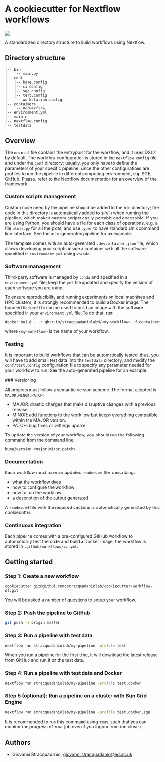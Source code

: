 # A cookiecutter for Nextflow workflows
![](https://github.com/stracquadaniolab/cookiecutter-workflow-nf/workflows/build/badge.svg)

A standardized directory structure to build workflows using Nextflow.

## Directory structure

```
|-- bin
|   `-- main.py
|-- conf
|   |-- base.config
|   |-- ci.config
|   |-- sge.config
|   |-- test.config
|   `-- workstation.config
|-- containers
|   `-- Dockerfile
|-- environment.yml
|-- main.nf
|-- nextflow.config
`-- testdata
```

## Overview

The `main.nf` file contains the entrypoint for the workflow, and it uses DSL2 by
default. The workflow configuration is stored in the `nextflow.config` file and
under the `conf` directory; usually, you only have to define the parameters of
your specific pipeline, since the other configurations are profiles to run the
pipeline in different computing environment, e.g. SGE, GitHub. Please, refer to
the [Nextflow documentation](https://www.nextflow.io/docs/latest/index.html) for
an overview of the framework.

### Custom scripts management

Custom code need by the pipeline should be added to the `bin` directory; the
code in this directory is automatically added to `$PATH` when running the
pipeline, which makes custom scripts easily portable and accessible. If you are
using Python, you should have a file for each class of operations, e.g. a file
`plots.py` for all the plots, and use `typer` to have standard Unix command line
interface. See the auto-generated pipeline for an example. 

The template comes with an auto-generated `.devcontainer.json` file, which
allows developing your scripts inside a container with all the software
specified in `environment.yml` using `vscode`.

### Software management

Third-party software is managed by `conda` and specified in a `environment.yml`
file; keep the `yml` file updated and specify the version of each software you
are using.

To ensure reproducibility and running experiments on local machines and HPC
clusters, it is strongly recommended to build a Docker image. The bundled
`Dockerfile` can be used to build an image with the software specified in your
`environment.yml` file. To do that, run:

```bash
docker build . -t ghcr.io/stracquadaniolabM/<my-workflow> -f containers/Dockerfile
```

where `<my-workflow>` is the name of your workflow.

### Testing

It is important to build workflows that can be automatically tested; thus, you
will have to add small test data into the `testdata` directory, and modify the
`conf/test.config` configuration file to specify any parameter needed for your
workflow to run. See the auto-generated pipeline for an example.

### Versioning

All projects must follow a semantic version scheme. The format adopted is
`MAJOR.MINOR.PATCH`:

- MAJOR: drastic changes that make disruptive changes with a previous release. 
- MINOR: add functions to the workflow but keeps everything compatible within
  the MAJOR version.
- PATCH: bug fixes or settings update.

To update the version of your workflow, you should run the following command from 
the command line:

```
bump2version <major|minor|patch>
```

### Documentation

Each workflow must have an updated `readme.md` file, describing:

* what the workflow does
* how to configure the workflow
* how to run the workflow
* a description of the output generated

A `readme.md` file with the required sections is automatically generated by this
cookiecutter.

### Continuous integration

Each pipeline comes with a pre-configured GitHub workflow to automatically test
the code and build a Docker image; the workflow is stored in
`.github/workflows/ci.yml`.

## Getting started

### Step 1: Create a new workflow

```
cookiecutter git@github.com:stracquadaniolab/cookiecutter-workflow-nf.git
```

You will be asked a number of questions to setup your workflow.

### Step 2: Push the pipeline to GitHub

```bash
git push -u origin master
```

### Step 3: Run a pipeline with test data

```bash
nextflow run stracquadaniolab/my-pipeline -profile test
```

When you run a pipeline for the first time, it will download the latest release
from GitHub and run it on the test data.

### Step 4: Run a pipeline with test data and Docker

```bash
nextflow run stracquadaniolab/my-pipeline -profile test,docker
```

### Step 5 (optional): Run a pipeline on a cluster with Sun Grid Engine

```bash
nextflow run stracquadaniolab/my-pipeline -profile test,docker,sge
```

It is recommended to run this command using `tmux`, such that you can monitor
the progress of your job even if you logout from the cluster.

## Authors

* Giovanni Stracquadanio, giovanni.stracquadanio@ed.ac.uk
